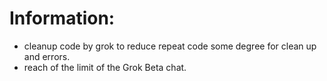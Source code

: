 # Information:
 * cleanup code by grok to reduce repeat code some degree for clean up and errors.
 * reach of the limit of the Grok Beta chat.